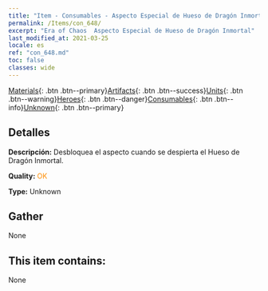 ```yaml
---
title: "Item - Consumables - Aspecto Especial de Hueso de Dragón Inmortal"
permalink: /Items/con_648/
excerpt: "Era of Chaos  Aspecto Especial de Hueso de Dragón Inmortal"
last_modified_at: 2021-03-25
locale: es
ref: "con_648.md"
toc: false
classes: wide
---
```

 [Materials](/es/Items/){: .btn .btn--primary}[Artifacts](/es/Items/Artifacts/){: .btn .btn--success}[Units](/es/Items/Units/){: .btn .btn--warning}[Heroes](/es/Items/Heroes/){: .btn .btn--danger}[Consumables](/es/Items/Consumables/){: .btn .btn--info}[Unknown](/es/Items/Unknown/){: .btn .btn--primary}

## Detalles
 **Descripción:** Desbloquea el aspecto cuando se despierta el Hueso de Dragón Inmortal.

 **Quality:** <span style="color: #FF8C00">OK</span>

 **Type:** Unknown

## Gather

  None

## This item contains:

  None

